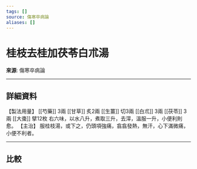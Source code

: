 ```yaml
---
tags: []
source: 傷寒卒病論
aliases: []
---
```


# 桂枝去桂加茯苓白朮湯

**來源**: 傷寒卒病論  

---

## 詳細資料
【製法用量】 [[芍藥]] 3兩 [[甘草]] 炙2兩 [[生薑]] 切3兩 [[白朮]] 3兩 [[茯苓]] 3兩 [[大棗]] 擘12枚
右六味，以水八升，煮取三升，去滓，溫服一升，小便利則愈。
【主治】
服桂枝湯，或下之，仍頭項強痛，翕翕發熱，無汗，心下滿微痛，小便不利者。

---

## 比較
